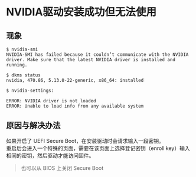 # NVIDIA驱动安装成功但无法使用

## 现象

```
$ nvidia-smi
NVIDIA-SMI has failed because it couldn’t communicate with the NVIDIA driver. Make sure that the latest NVIDIA driver is installed and running.

$ dkms status
nvidia, 470.86, 5.13.0-22-generic, x86_64: installed

$ nvidia-settings:

ERROR: NVIDIA driver is not loaded
ERROR: Unable to load info from any available system
```

## 原因与解决办法

如果开启了 UEFI Secure Boot，在安装驱动时会请求输入一段密钥。  
重启后会进入一个特殊的页面，需要在该页面上选择登记密钥（enroll key）输入相同的密钥，然后驱动才能访问固件。  

> 也可以从 BIOS 上关闭 Secure Boot